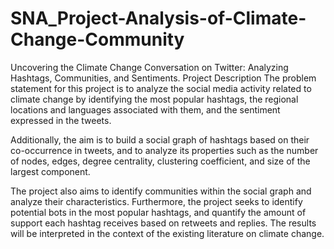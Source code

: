 # SNA_Project-Analysis-of-Climate-Change-Community
Uncovering the Climate Change Conversation on Twitter: Analyzing Hashtags, Communities, and Sentiments.
Project Description
The problem statement for this project is to analyze the social media activity related to climate change by identifying the most popular hashtags, the regional locations and languages associated with them, and the sentiment expressed in the tweets. 

Additionally, the aim is to build a social graph of hashtags based on their co-occurrence in tweets, and to analyze its properties such as the number of nodes, edges, degree centrality, clustering coefficient, and size of the largest component. 

The project also aims to identify communities within the social graph and analyze their characteristics. Furthermore, the project seeks to identify potential bots in the most popular hashtags, and quantify the amount of support each hashtag receives based on retweets and replies. The results will be interpreted in the context of the existing literature on climate change.
